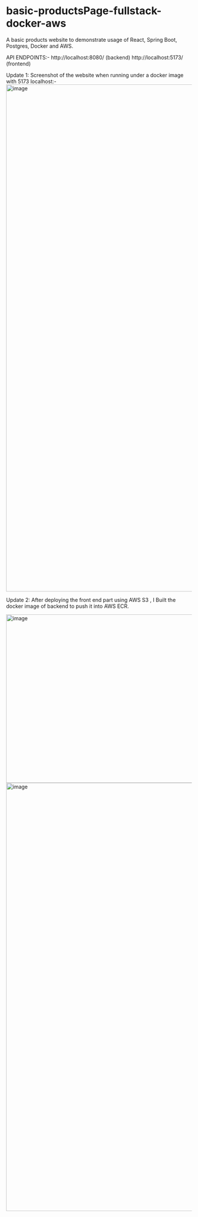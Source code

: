 # basic-productsPage-fullstack-docker-aws
A basic products website to demonstrate usage of React, Spring Boot, Postgres, Docker and AWS.

API ENDPOINTS:-
http://localhost:8080/ (backend)
http://localhost:5173/ (frontend)






Update 1:
Screenshot of the website when running under a docker image with 5173 localhost:-
<img width="2559" height="1376" alt="image" src="https://github.com/user-attachments/assets/ac4832c9-e45e-4ace-83ba-cde8eaceb114" />


Update 2:
After deploying the front end part using AWS S3 , I Built the docker image of backend to push it into AWS ECR.

<img width="1272" height="457" alt="image" src="https://github.com/user-attachments/assets/56947c65-e45b-4d1f-a31f-f111634471df" />

<img width="2383" height="1162" alt="image" src="https://github.com/user-attachments/assets/5abf47eb-277a-445c-adbd-10495b524999" />

